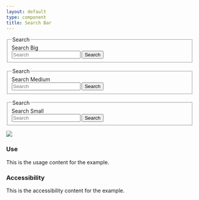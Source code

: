 ```yaml
---
layout: default
type: component
title: Search Bar
---
```


<div class="preview">
  <!-- Add HTML markup for example here -->

  <form action="#" method="post" class="usa-search usa-search-big">           
    <fieldset>
      <legend class="usa-sr-only">Search</legend>
      <label for="search-field">Search Big</label>
      <div class="usa-search-bar">
        <input class="usa-search-input-big" type="search" placeholder="Search" id="search-field" class="usa-search-field">
        <button class="usa-search-submit usa-search-submit-big">
          <span class="usa-search-submit-text">Search</span>
        </button>
      </div>
    </fieldset>
  </form>

  <form action="#" method="post" class="usa-search usa-search-medium">           
    <fieldset>
      <legend class="usa-sr-only">Search</legend>
      <label for="search-field">Search Medium</label>
      <div class="usa-search-bar">
        <input class="usa-search-input-medium" type="search" placeholder="Search" id="search-field" class="usa-search-field">
        <button class="usa-search-submit usa-search-submit-medium">
          <span class="usa-search-submit-text">Search</span>
        </button>
      </div>
    </fieldset>
  </form>

  <form action="#" method="post" class="usa-search usa-search-small">           
    <fieldset>
      <legend class="usa-sr-only">Search</legend>
      <label for="search-field">Search Small</label>
      <div class="usa-search-bar">
        <input class="usa-search-input-small" type="search" placeholder="Search" id="search-field" class="usa-search-field">
        <button class="usa-search-submit usa-search-submit-small">
          <span class="usa-icon-search" aria-hidden="true"></span>
          <span class="usa-sr-only">Search</span>
        </button>
      </div>
    </fieldset>
  </form>
  
  <img src="{{ site.baseurl }}/assets/img/static/Search_Bar_UI_v1.png">
</div>

<div class="usa-grid-box">
  <div class="usa-width-one-half">
    <h3>Use</h3>
    <p>This is the usage content for the example.</p>
  </div>
  <div class="usa-width-one-half">
    <h3>Accessibility</h3>
    <p>This is the accessibility content for the example.</p>
  </div>  
</div>